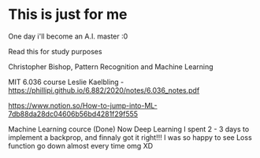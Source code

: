 # This is just for me
One day i'll become an A.I. master :0

Read this for study purposes


Christopher Bishop, Pattern Recognition and Machine Learning

MIT 6.036  course Leslie Kaelbling -  https://phillipi.github.io/6.882/2020/notes/6.036_notes.pdf

https://www.notion.so/How-to-jump-into-ML-7db88da28dc04606b56bd4281f29f555

Machine Learning cource (Done)
Now Deep Learning
I spent 2 - 3 days to implement a backprop, and finnaly got it right!!! I was so happy to see Loss function go down almost every time omg XD
